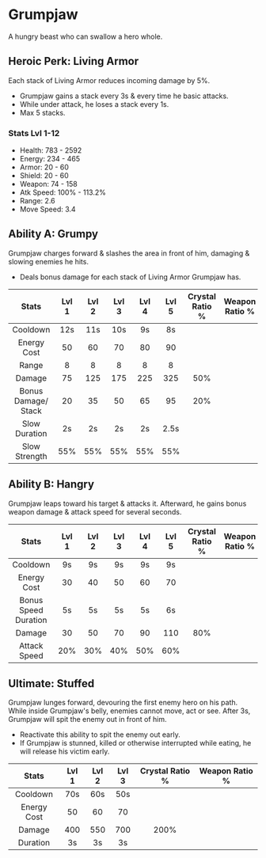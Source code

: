 # Grumpjaw

A hungry beast who can swallow a hero whole.

## Heroic Perk: Living Armor

Each stack of Living Armor reduces incoming damage by 5%.

* Grumpjaw gains a stack every 3s & every time he basic attacks.
* While under attack, he loses a stack every 1s.
* Max 5 stacks.

### Stats Lvl 1-12

* Health: 783 - 2592
* Energy: 234 - 465
* Armor: 20 - 60
* Shield: 20 - 60
* Weapon: 74 - 158
* Atk Speed: 100% - 113.2%
* Range: 2.6
* Move Speed: 3.4

## Ability A: Grumpy

Grumpjaw charges forward & slashes the area in front of him, damaging & slowing enemies he hits.

* Deals bonus damage for each stack of Living Armor Grumpjaw has.

| Stats | Lvl 1 | Lvl 2 | Lvl 3 | Lvl 4 | Lvl 5 | Crystal      Ratio % | Weapon     Ratio % |
| :---: | :---: | :---: | :---: | :---: | :---: | :---: | :---: |
| Cooldown | 12s | 11s | 10s | 9s | 8s |  |  |
| Energy       Cost | 50 | 60 | 70 | 80 | 90 |  |  |
| Range | 8 | 8 | 8 | 8 | 8 |  |  |
| Damage | 75 | 125 | 175 | 225 | 325 | 50% |  |
| Bonus        Damage/  Stack | 20 | 35 | 50 | 65 | 95 | 20% |  |
| Slow          Duration | 2s | 2s | 2s | 2s | 2.5s |  |  |
| Slow          Strength | 55% | 55% | 55% | 55% | 55% |  |  |

## Ability B: Hangry

Grumpjaw leaps toward his target & attacks it. Afterward, he gains bonus weapon damage & attack speed for several seconds.

| Stats | Lvl 1 | Lvl 2 | Lvl 3 | Lvl 4 | Lvl 5 | Crystal      Ratio % | Weapon     Ratio % |
| :---: | :---: | :---: | :---: | :---: | :---: | :---: | :---: |
| Cooldown | 9s | 9s | 9s | 9s | 9s |  |  |
| Energy       Cost | 30 | 40 | 50 | 60 | 70 |  |  |
| Bonus        Speed       Duration | 5s | 5s | 5s | 5s | 6s |  |  |
| Damage | 30 | 50 | 70 | 90 | 110 | 80% |  |
| Attack        Speed | 20% | 30% | 40% | 50% | 60% |  |  |

## Ultimate: Stuffed

Grumpjaw lunges forward, devouring the first enemy hero on his path. While inside Grumpjaw's belly, enemies cannot move, act or see. After 3s, Grumpjaw will spit the enemy out in front of him.

* Reactivate this ability to spit the enemy out early.
* If Grumpjaw is stunned, killed or otherwise interrupted while eating, he will release his victim early.

| Stats | Lvl 1 | Lvl 2 | Lvl 3 | Crystal Ratio % | Weapon Ratio % |
| :---: | :---: | :---: | :---: | :---: | :---: |
| Cooldown | 70s | 60s | 50s |  |  |
| Energy Cost | 50 | 60 | 70 |  |  |
| Damage | 400 | 550 | 700 | 200% |  |
| Duration | 3s | 3s | 3s |  |  |

